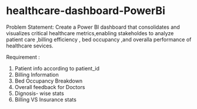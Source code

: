 # healthcare-dashboard-PowerBi

Problem Statement: Create a Power BI dashboard that consolidates and visualizes critical healthcare metrics,enabling stakeholdes to analyze patient care ,billing efficiency , bed occupancy ,and overalla performance of healthcare sevices.



 Requirement :
 1. Patient info according to patient_id
 2. Billing Information
 3. Bed Occupancy Breakdown
 4. Overall feedback for Doctors
 5. Dignosis- wise stats
 6. Billing VS Insurance stats
